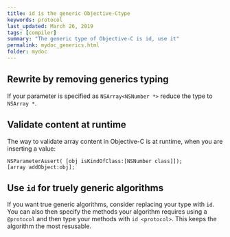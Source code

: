 ```yaml
---
title: id is the generic Objective-Ctype
keywords: protocol
last_updated: March 26, 2019
tags: [compiler]
summary: "The generic type of Objective-C is id, use it"
permalink: mydoc_generics.html
folder: mydoc
---
```



## Rewrite by removing generics typing

If your parameter is specified as `NSArray<NSNumber *>` reduce the type
to `NSArray *`.


## Validate content at runtime

The way to validate array content in Objective-C is at runtime, when you
are inserting a value:


```
NSParameterAssert( [obj isKindOfClass:[NSNumber class]]);
[array addObject:obj];
```

## Use `id` for truely generic algorithms

If you want true generic algorithms, consider replacing your type with `id`.
You can also then specify the methods your algorithm requires using a
`@protocol` and then type your methods with `id <protocol>`.
This keeps the algorithm the most resusable.

